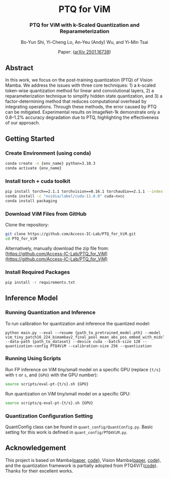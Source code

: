 <div align="center">
<h1>PTQ for ViM </h1>
<h3>PTQ for ViM with k-Scaled Quantization and Reparameterization</h3>

Bo-Yun Shi, Yi-Cheng Lo, An-Yeu (Andy) Wu, and Yi-Min Tsai

Paper: ([arXiv 2501.16738](https://arxiv.org/abs/2501.16738))

</div>

## Abstract
In this work, we focus on the post-training quantization (PTQ) of Vision Mamba. We address the issues with three core techniques: 1) a k-scaled token-wise quantization method for linear and convolutional layers, 2) a reparameterization technique to simplify hidden state quantization, and 3) a factor-determining method that reduces computational overhead by integrating operations. Through these methods, the error caused by PTQ can be mitigated. Experimental results on ImageNet-1k demonstrate only a 0.8–1.2\% accuracy degradation due to PTQ, highlighting the effectiveness of our approach.


## Getting Started

### Create Environment (using conda)

```bash
conda create -n {env_name} python=3.10.3
conda activate {env_name}
```

### Install torch + cuda toolkit

```bash
pip install torch==2.1.1 torchvision==0.16.1 torchaudio==2.1.1 --index-url https://download.pytorch.org/whl/cu118
conda install -c "nvidia/label/cuda-11.8.0" cuda-nvcc
conda install packaging
```

### Download ViM Files from GitHub

Clone the repository:

```bash
git clone https://github.com/Access-IC-Lab/PTQ_for_ViM.git
cd PTQ_for_ViM
```

Alternatively, manually download the zip file from:  
[https://github.com/Access-IC-Lab/PTQ_for_ViM](https://github.com/Access-IC-Lab/PTQ_for_ViM)

### Install Required Packages

```bash
pip install -r requirements.txt
```

## Inference Model

### Running Quantization and Inference

To run calibration for quantization and inference the quantized model:
```shell
python main.py --eval --resume {path_to_pretrained_model.pth} --model vim_tiny_patch16_224_bimambav2_final_pool_mean_abs_pos_embed_with_midclstok_div2 --data-path {path_to_dataset} --device cuda --batch-size 128 --quantization-config PTQ4ViM --calibration-size 256 --quantization
```

### Running Using Scripts

Run FP inference on ViM tiny/small model on a specific GPU (replace `{t/s}` with `t` or `s`, and `{GPU}` with the GPU number):

```bash
source scripts/eval-pt-{t/s}.sh {GPU}
```

Run quantization on ViM tiny/small model on a specific GPU:

```bash
source scripts/q-eval-pt-{t/s}.sh {GPU}
```

### Quantization Configuration Setting

QuantConfig class can be found in `quant_config/QuantConfig.py`. Basic setting for this work is defined in `quant_config/PTQ4ViM.py`.


## Acknowledgement

This project is based on Mamba([paper](https://arxiv.org/abs/2312.00752), [code](https://github.com/state-spaces/mamba)), Vision Mamba([paper](https://arxiv.org/abs/2401.09417), [code](https://github.com/hustvl/Vim)), and the quantization framework is partially adopted from PTQ4ViT([code](https://github.com/hahnyuan/PTQ4ViT)). Thanks for their excellent works.


